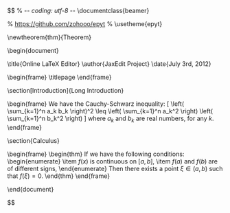 $$ 
% -*- coding: utf-8 -*-
\documentclass{beamer}

% https://github.com/zohooo/epyt
% \usetheme{epyt}

\newtheorem{thm}{Theorem}

\begin{document}

\title{Online LaTeX Editor}
\author{JaxEdit Project}
\date{July 3rd, 2012}

\begin{frame}
\titlepage
\end{frame}

\section[Introduction]{Long Introduction}

\begin{frame}
We have the Cauchy-Schwarz inequality:
  \[ \left( \sum_{k=1}^n a_k b_k \right)^2 \leq \left( \sum_{k=1}^n a_k^2 \right) \left( \sum_{k=1}^n b_k^2 \right) \]
where $a_k$ and $b_k$ are real numbers, for any $k$.
\end{frame}

\section{Calculus}

\begin{frame}
\begin{thm}
If we have the following conditions:
\begin{enumerate}
\item $f(x)$ is continuous on $[a,b]$,
\item $f(a)$ and $f(b)$ are of different signs,
\end{enumerate}
Then there exists a point $\xi\in(a,b)$ such that $f(\xi)=0$.
\end{thm}
\end{frame}

\end{document}
        
$$
